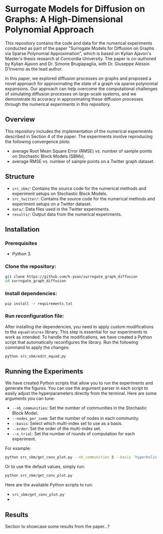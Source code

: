 # Surrogate Models for Diffusion on Graphs: A High-Dimensional Polynomial Approach

This repository contains the code and data for the numerical experiments conducted as part of the paper "Surrogate Models for Diffusion on Graphs via Sparse Polynomial Approximation", which is based on Kylian Ajavon's Master's thesis research at Concordia University. The paper is co-authored by Kylian Ajavon and Dr. Simone Brugiapaglia, with Dr. Giuseppe Alessio D’Inverno as the lead author.

In this paper, we explored diffusion processes on graphs and proposed a novel approach for approximating the state of a graph via sparse polynomial expansions. Our approach can help overcome the computational challenges of simulating diffusion processes on large-scale systems, and we demonstrate its accuracy in approximating these diffusion processes through the numerical experiments in this repository.

## Overview

This repository includes the implementation of the numerical experiments described in Section 4 of the paper. The experiments involve reproducing the following convergence plots:
- average Root Mean Square Error (RMSE) vs. number of sample points on Stochastic Block Models (SBMs),
- average RMSE vs. number of sample points on a Twitter graph dataset.

## Structure

- `src_sbm/`: Contains the source code for the numerical methods and experiment setups on Stochastic Block Models.
- `src_twitter/`: Contains the source code for the numerical methods and experiment setups on a Twitter dataset.
- `data/`: Data files used in the Twitter experiments.
- `results/`: Output data from the numerical experiments.

## Installation

### Prerequisites

- Python 3.

### Clone the repository:
```bash
git clone https://github.com/k-yoan/surrogate_graph_diffusion
cd surrogate_graph_diffusion
```

### Install dependencies:
```bash
pip install -r requirements.txt
```

### Run reconfiguration file:
After installing the dependencies, you need to apply custom modifications to the `equadratures` library. This step is essential for our experiments to work as intended. To handle the modifications, we have created a Python script that automatically reconfigures the library. Run the following command to apply the changes:
```bash
python src_sbm/edit_equad.py
```

## Running the Experiments

We have created Python scripts that allow you to run the experiments and generate the figures. You can use the argument parser in each script to easily adjust the hyperparameters directly from the terminal. Here are some arguments you can tune:
- `--nb_communities`: Set the number of communities in the Stochastic Block Model.
- `--nodes_per_comm`: Set the number of nodes in each community.
- `--basis`: Select which multi-index set to use as a basis.
- `--order`: Set the order of the multi-index set.
- `--n_trial`: Set the number of rounds of computation for each experiment.

For example:
```bash
python src_sbm/get_conv_plot.py --nb_communities 3 --basis 'hyperbolic-cross' --order 15
```
Or to use the default values, simply run:
```bash
python src_sbm/get_conv_plot.py
```

Here are the available Python scripts to run:
- `src_sbm/get_conv_plot.py`
- 

## Results

Section to showcase some results from the paper...?

